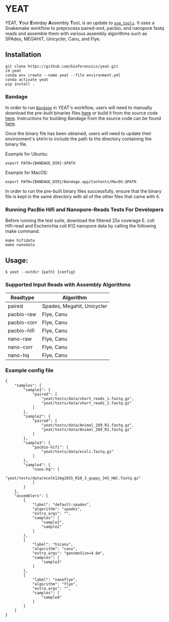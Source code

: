 # YEAT

YEAT, **Y**our **E**verday **A**ssembly **T**ool, is an update to [`asm_tools`](https://github.com/bioforensics/asm_tools). It uses a Snakemake workflow to preprocess paired-end, pacbio, and nanopore fastq reads and assemble them with various assembly algorithms such as SPAdes, MEGAHIT, Unicycler, Canu, and Flye.

## Installation

```
git clone https://github.com/bioforensics/yeat.git
cd yeat
conda env create --name yeat --file environment.yml
conda activate yeat
pip install .
```

### Bandage

In order to run [`Bandage`](https://github.com/rrwick/Bandage) in YEAT's workflow, users will need to manually download the pre-built binaries files [here](https://rrwick.github.io/Bandage/) or build it from the source code [here](https://github.com/rrwick/Bandage). Instructions for building Bandage from the source code can be found [here](https://github.com/rrwick/Bandage#building-from-source).

Once the binary file has been obtained, users will need to update their environment's `$PATH` to include the path to the directory containing the binary file.

Example for Ubuntu:
```
export PATH={BANDAGE_DIR}:$PATH
```

Example for MacOS:
```
export PATH={BANDAGE_DIR}/Bandage.app/Contents/MacOS:$PATH
```

In order to run the pre-built binary files successfully, ensure that the binary file is kept in the same directory with all of the other files that came with it.

### Running PacBio Hifi and Nanopore-Reads Tests For Developers

Before running the test suite, download the filtered 25x coverage E. coli Hifi-read and Escherichia coli K12 nanopore data by calling the following make command.

```
make hifidata
make nanodata
```

## Usage:

```
$ yeat --outdir {path} {config}
```

### Supported Input Reads with Assembly Algorithms

| Readtype  | Algorithm |
| ------------- | ------------- |
| paired  | Spades, Megahit, Unicycler |
| pacbio-raw  | Flye, Canu |
| pacbio-corr  | Flye, Canu |
| pacbio-hifi  | Flye, Canu |
| nano-raw  | Flye, Canu |
| nano-corr  | Flye, Canu |
| nano-hq  | Flye, Canu |


### Example config file

```
{
    "samples": {
        "sample1": {
            "paired": [
                "yeat/tests/data/short_reads_1.fastq.gz",
                "yeat/tests/data/short_reads_2.fastq.gz"
            ]
        },
        "sample2": {
            "paired": [
                "yeat/tests/data/Animal_289_R1.fastq.gz",
                "yeat/tests/data/Animal_289_R2.fastq.gz"
            ]
        },
        "sample3": {
            "pacbio-hifi": [
                "yeat/tests/data/ecoli.fastq.gz"
            ]
        },
        "sample4": {
            "nano-hq": [
                "yeat/tests/data/ecolk12mg1655_R10_3_guppy_345_HAC.fastq.gz"
            ]
        }
    },
    "assemblers": [
        {
            "label": "default-spades",
            "algorithm": "spades",
            "extra_args": "",
            "samples": [
                "sample1",
                "sample2"
            ]
        },
	    {
            "label": "hicanu",
            "algorithm": "canu",
            "extra_args": "genomeSize=4.6m",
            "samples": [
                "sample3"
            ]
        },
        {
            "label": "nanoflye",
            "algorithm": "flye",
            "extra_args": "",
            "samples": [
                "sample4"
            ]
        }
    ]
}
```
